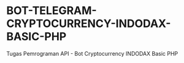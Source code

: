 # BOT-TELEGRAM-CRYPTOCURRENCY-INDODAX-BASIC-PHP
Tugas Pemrograman API - Bot Cryptocurrency INDODAX Basic PHP

